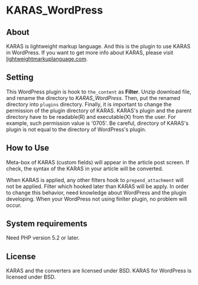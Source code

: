 # KARAS_WordPress



## About

KARAS is lightweight markup language. And this is the plugin to use KARAS in WordPress.
If you want to get more info about KARAS, please visit [lightweightmarkuplanguage.com](http://lightweightmarkuplanguage.com).



## Setting

This WordPress plugin is hook to ``` the_content ``` as **Filter**. Unzip download file, and rename the directory to  *KARAS_WordPress*. Then, put the renamed directory into ``` plugins ``` directory. Finally, it is important to change the permission of the plugin directory of KARAS. KARAS's plugin and the parent directory have to be readable(R) and executable(X) from the user. For example, such permission value is '0705'. Be careful, directory of KARAS's plugin is not equal to the directory of WordPress's plugin. 



## How to Use

Meta-box of KARAS (custom fields) will appear in the article post screen. If check, the syntax of the KARAS in your article will be converted.

When KARAS is applied, any other filters hook to ``` prepend_attachment ``` will not be applied. Filter which hooked later than KARAS will be apply. In order to change this behavior, need knowledge about WordPress and the plugin developing. When your WordPress not using finlter plugin, no problem will occur. 



## System requirements

Need PHP version 5.2 or later.



## License

KARAS and the converters are licensed under BSD.
KARAS for WordPress is licensed under BSD.
